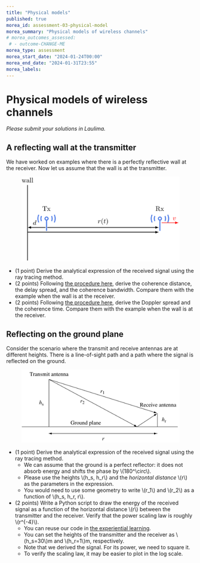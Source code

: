 ```yaml
---
title: "Physical models"
published: true
morea_id: assessment-03-physical-model
morea_summary: "Physical models of wireless channels"
# morea_outcomes_assessed:
 # - outcome-CHANGE-ME
morea_type: assessment
morea_start_date: "2024-01-24T00:00"
morea_end_date: "2024-01-31T23:55"
morea_labels:
---
```

# Physical models of wireless channels

*Please submit your solutions in Laulima.*

## A reflecting wall at the transmitter

We have worked on examples where there is a perfectly reflective wall at the receiver. Now let us assume that the wall is at the transmitter.

<figure style="text-align: center;">
  <img src="03-moving-antenna-reflecting-wall-tx.png" alt="Moving antennas with a reflecting wall at the transmitter" width="600">
</figure>

* (1 point) Derive the analytical expression of the received signal using the ray tracing method.
* (2 points) Following [the procedure here](reading-03-reflecting-wall-fixed-antenna.html), derive the coherence distance, the delay spread, and the coherence bandwidth. Compare them with the example when the wall is at the receiver.
* (2 points) Following [the procedure here](reading-03-reflecting-wall-moving-antenna.html), derive the Doppler spread and the coherence time. Compare them with the example when the wall is at the receiver.

## Reflecting on the ground plane

Consider the scenario where the transmit and receive antennas are at different heights. There is a line-of-sight path and a path where the signal is reflected on the ground.

<figure style="text-align: center;">
  <img src="03-reflection-from-ground-plane.png" alt="Two antennas at different heights" width="500">
</figure>

* (1 point) Derive the analytical expression of the received signal using the ray tracing method.
  * We can assume that the ground is a perfect reflector: it does not absorb energy and shifts the phase by \\(180^\circ\\).
  * Please use the heights \\(h_s, h_r\\) and the *horizontal distance* \\(r\\) as the parameters in the expression.
  * You would need to use some geometry to write \\(r_1\\) and \\(r_2\\) as a function of \\(h_s, h_r, r\\).
* (2 points) Write a Python script to draw the energy of the received signal as a function of the horizontal distance \\(r\\) between the transmitter and the receiver. Verify that the power scaling law is roughly \\(r^{-4}\\).
  * You can reuse our code in [the experiential learning](experience-03-fixed-antenna-reflecting-wall.html).
  * You can set the heights of the transmitter and the receiver as \\(h_s=30\\)m and \\(h_r=1\\)m, respectively.
  * Note that we derived the signal. For its power, we need to square it.
  * To verify the scaling law, it may be easier to plot in the log scale.